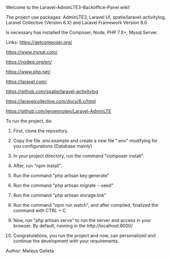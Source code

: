 Welcome to the Laravel-AdminLTE3-Backoffice-Panel wiki!

The project use packages: AdminLTE3, Laravel UI, spatie/laravel-activitylog, Laravel Collective (Version 6.X) and Laravel Framework Version 8.0

Is necessary has installed the Composer, Node, PHP 7.X+, Mysql Server.

Links: https://getcomposer.org/

https://www.mysql.com/

https://nodejs.org/en/

https://www.php.net/

https://laravel.com/

https://github.com/spatie/laravel-activitylog

https://laravelcollective.com/docs/6.x/html

https://github.com/jeroennoten/Laravel-AdminLTE

To run the project, do:

1) First, clone the repository.

2) Copy the file .env.example and create a new file ".env" modifying for you configurations (Database mainly)

3) In your project directory, run the command "composer install".

4) After, run "npm install".

5) Run the command "php artisan key:generate"

6) Run the command "php artisan migrate --seed"

7) Run the command "php artisan storage:link"

8) Run the command "npm run watch", and after compiled, finalized the command with CTRL + C

9) Now, run "php artisan serve" to run the server and access in your browser. By default, running in the http://localhost:8000/

10) Congratulations, you run the project and now, can personalized and continue the development with your requirements.

Author: Mateus Galieta
